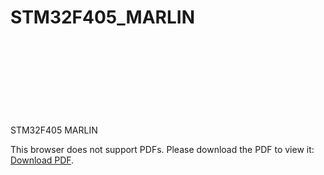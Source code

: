# STM32F405_MARLIN
 STM32F405 MARLIN
<object data="https://github.com/mWorkVN/STM32F405_MARLIN/blob/main/STM32F405_KIT.pdf" type="application/pdf" width="700px" height="700px">
    <embed src="https://github.com/mWorkVN/STM32F405_MARLIN/blob/main/STM32F405_KIT.pdf">
        <p>This browser does not support PDFs. Please download the PDF to view it: <a href="https://github.com/mWorkVN/STM32F405_MARLIN/blob/main/STM32F405_KIT.pdf">Download PDF</a>.</p>
    </embed>
</object>
